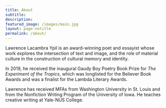 ```yaml
---
title: About
subtitle:
description:
featured_image: /images/main.jpg
layout: page-notitle
permalink: /about/
---
```


Lawrence Lacambra Ypil is an award-winning poet and essayist whose work explores the intersection of text and image, and the role of material culture in the construction of cultural memory and identity. 

In 2019, he received the inaugural Gaudy Boy Poetry Book Prize for *The Experiment of the Tropics*, which was longlisted for the Believer Book Awards and was a finalist for the Lambda Literary Awards.

Lawrence has received MFAs from Washington University in St. Louis and from the Nonfiction Writing Program of the University of Iowa. He teaches creative writing at Yale-NUS College.